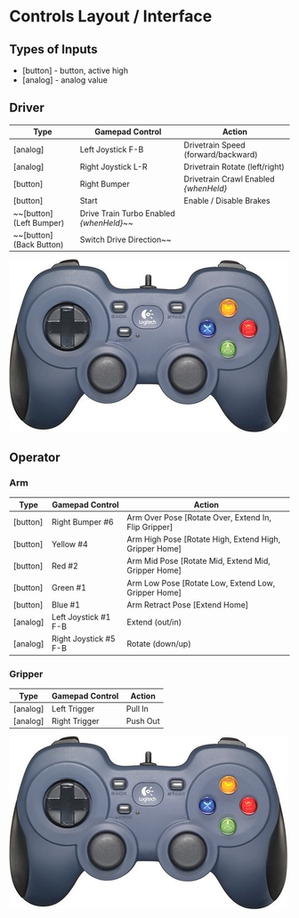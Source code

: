 # Controls Layout / Interface

## Types of Inputs
- [button] - button, active high
- [analog] - analog value

## Driver
| Type     | Gamepad Control    | Action                  |
| -------- | ------------------ | ----------------------- |
| [analog] | Left Joystick F-B  | Drivetrain Speed (forward/backward) |
| [analog] | Right Joystick L-R | Drivetrain Rotate (left/right) |
| [button] | Right Bumper       | Drivetrain Crawl Enabled *{whenHeld}* |
| [button] | Start              | Enable / Disable Brakes |
|  ~~[button] (Left Bumper)     | Drive Train Turbo Enabled *{whenHeld}*~~ |
|  ~~[button] (Back Button)     | Switch Drive Direction~~ |

<img src="https://github.com/Team-501-The-PowerKnights/2023-robot/blob/main/F310.jpg">

## Operator
### Arm
| Type     | Gamepad Control       | Action                                      |
| -------- | --------------------- | ------------------------------------------- |
| [button] | Right Bumper #6       | Arm Over Pose  [Rotate Over, Extend In, Flip Gripper]     |
| [button] | Yellow #4             | Arm High Pose  [Rotate High, Extend High, Gripper Home]   |
| [button] | Red #2                | Arm Mid Pose   [Rotate Mid,  Extend Mid, Gripper Home]    |
| [button] | Green #1              | Arm Low Pose   [Rotate Low,  Extend Low, Gripper Home]    |
| [button] | Blue #1               | Arm Retract Pose   [Extend Home]            |
| [analog] | Left Joystick #1 F-B  | Extend (out/in)                             |
| [analog] | Right Joystick #5 F-B | Rotate (down/up)                            |

### Gripper
| Type     | Gamepad Control       | Action                                              |
| -------- | --------------------- | --------------------------------------------------- |
| [analog] | Left Trigger          | Pull In                                             |
| [analog] | Right Trigger         | Push Out                                            |



<img src="https://github.com/Team-501-The-PowerKnights/2023-robot/blob/main/F310.jpg">
